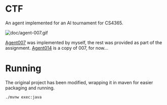 # CTF 

An agent implemented for an AI tournament for CS4365.  

![doc/agent-007.gif]()

[Agent007](/src/main/java/com/andrewpaettie/ctf/agent/Agent007.java) was implemented by myself, the rest 
was provided as part of the assignment. 
[Agent014](/src/main/java/com/andrewpaettie/ctf/agent/Agent014.java) is a copy of 007, for now...

# Running

The original project has been modified, wrapping it in maven for easier packaging and running.

```
./mvnw exec:java
```
